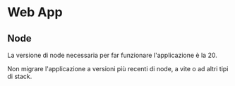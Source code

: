 # Web App

## Node

La versione di node necessaria per far funzionare l'applicazione è la 20.

Non migrare l'applicazione a versioni più recenti di node, a vite o ad altri tipi di stack.
